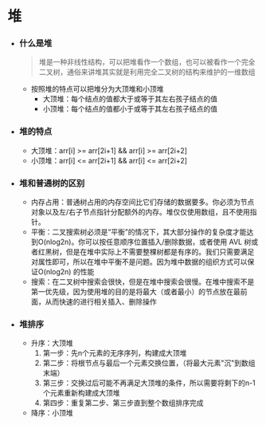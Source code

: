 # 堆
  - ### 什么是堆
    > 堆是一种非线性结构，可以把堆看作一个数组，也可以被看作一个完全二叉树，通俗来讲堆其实就是利用完全二叉树的结构来维护的一维数组
    - 按照堆的特点可以把堆分为大顶堆和小顶堆
      - 大顶堆：每个结点的值都大于或等于其左右孩子结点的值
      - 小顶堆：每个结点的值都小于或等于其左右孩子结点的值

  - ### 堆的特点
    - 大顶堆：arr[i] >= arr[2i+1] && arr[i] >= arr[2i+2] 
    - 小顶堆：arr[i] <= arr[2i+1] && arr[i] <= arr[2i+2]
  
  - ### 堆和普通树的区别
    - 内存占用：普通树占用的内存空间比它们存储的数据要多。你必须为节点对象以及左/右子节点指针分配额外的内存。堆仅仅使用数组，且不使用指针。
    - 平衡：二叉搜索树必须是“平衡”的情况下，其大部分操作的复杂度才能达到O(nlog2n)。你可以按任意顺序位置插入/删除数据，或者使用 AVL 树或者红黑树，但是在堆中实际上不需要整棵树都是有序的。我们只需要满足对属性即可，所以在堆中平衡不是问题。因为堆中数据的组织方式可以保证O(nlog2n) 的性能
    - 搜索：在二叉树中搜索会很快，但是在堆中搜索会很慢。在堆中搜索不是第一优先级，因为使用堆的目的是将最大（或者最小）的节点放在最前面，从而快速的进行相关插入、删除操作
  
  - ### 堆排序
    - 升序：大顶堆
      1. 第一步：先n个元素的无序序列，构建成大顶堆
      2. 第二步：将根节点与最后一个元素交换位置，（将最大元素"沉"到数组末端）
      3. 第三步：交换过后可能不再满足大顶堆的条件，所以需要将剩下的n-1个元素重新构建成大顶堆
      4. 第四步：重复第二步、第三步直到整个数组排序完成
    - 降序：小顶堆